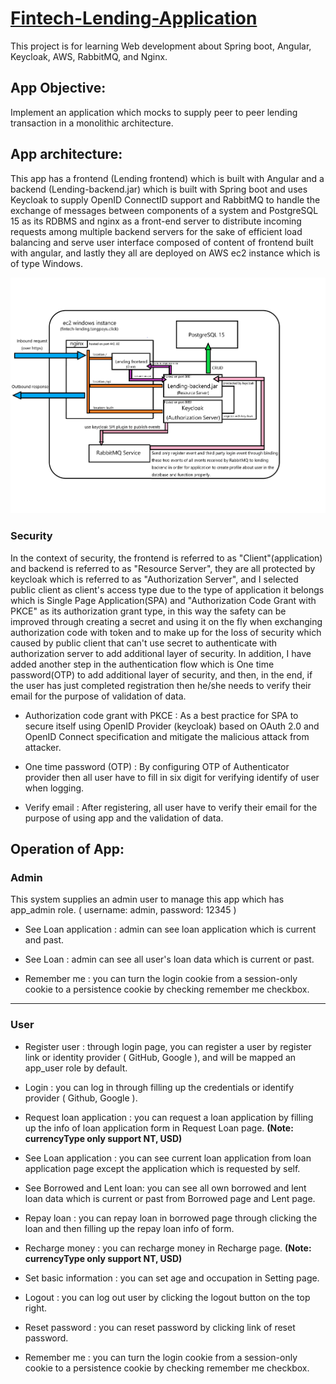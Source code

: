 # [Fintech-Lending-Application](https://fintech-lending.tangpoyu.click/)

This project is for learning Web development about Spring boot, Angular, Keycloak, AWS, RabbitMQ, and Nginx.

## App Objective:
Implement an application which mocks to supply peer to peer lending transaction in a monolithic architecture.

## App architecture:
This app has a frontend (Lending frontend) which is built with Angular and a backend (Lending-backend.jar) which is built with Spring boot and uses Keycloak to supply OpenID ConnectID support and
RabbitMQ to handle the exchange of messages between components of a system and PostgreSQL 15 as its RDBMS and nginx as a front-end server to distribute incoming requests among multiple backend servers
for the sake of efficient load balancing and serve user interface composed of content of frontend built with angular, and lastly they all are deployed on
AWS ec2 instance which is of type Windows.

![architecture image](image/architecture.png)

### Security
In the context of security, the frontend is referred to as "Client"(application) and backend is referred to as "Resource Server", they are all protected by keycloak which 
is referred to as "Authorization Server", and I selected public client as client's access type due to the type of application it belongs which is Single Page Application(SPA)
and "Authorization Code Grant with PKCE" as its authorization grant type, in this way the safety can be improved through creating a secret and using it 
on the fly when exchanging authorization code with token and to make up for the loss of security which caused by public client
that can't use secret to authenticate with authorization server to add additional layer of security. In addition, I have added another step in the authentication flow which is 
One time password(OTP) to add additional layer of security, and then, in the end, if the user has just completed registration then he/she needs to verify their email for the purpose of
validation of data.

* Authorization code grant with PKCE : As a best practice for SPA to secure itself using OpenID Provider (keycloak) based on OAuth 2.0 and OpenID Connect specification
and mitigate the malicious attack from attacker.

* One time password (OTP) : By configuring OTP of Authenticator provider then all user have to fill in six digit for verifying identify of user when logging.

* Verify email : After registering, all user have to verify their email for the purpose of using app and the validation of data.

## Operation of App:

### Admin 

This system supplies an admin user to manage this app which has app_admin role. ( username: admin, password: 12345 )

* See Loan application : admin can see loan application which is current and past.

* See Loan : admin can see all user's loan data which is current or past.

* Remember me : you can turn the login cookie from a session-only cookie to a persistence cookie by checking remember me checkbox.

****

### User

* Register user : through login page, you can register a user by register link or identity provider ( GitHub, Google ), and will be mapped an app_user role by default.

* Login : you can log in through filling up the credentials or identify provider ( Github, Google ).

* Request loan application : you can request a loan application by filling up the info of loan application form in Request Loan page.      **(Note: currencyType only support NT, USD)**

* See Loan application : you can see current loan application from loan application page except the application which is requested by self.

* See Borrowed and Lent loan: you can see all own borrowed and lent loan data which is current or past from Borrowed page and Lent page.

* Repay loan : you can repay loan in borrowed page through clicking the loan and then filling up the repay loan info of form.

* Recharge money : you can recharge money in Recharge page.  **(Note: currencyType only support NT, USD)**

* Set basic information : you can set age and occupation in Setting page.

* Logout : you can log out user by clicking the logout button on the top right.

* Reset password : you can reset password by clicking link of reset password.

* Remember me : you can turn the login cookie from a session-only cookie to a persistence cookie by checking remember me checkbox.



